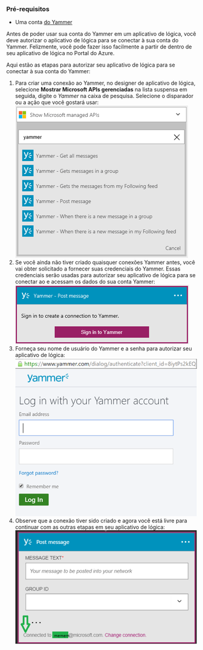 ### <a name="prerequisites"></a>Pré-requisitos
- Uma conta [do Yammer](https://www.yammer.com/) 

Antes de poder usar sua conta do Yammer em um aplicativo de lógica, você deve autorizar o aplicativo de lógica para se conectar à sua conta do Yammer. Felizmente, você pode fazer isso facilmente a partir de dentro de seu aplicativo de lógica no Portal do Azure. 

Aqui estão as etapas para autorizar seu aplicativo de lógica para se conectar à sua conta do Yammer:

1. Para criar uma conexão ao Yammer, no designer de aplicativo de lógica, selecione **Mostrar Microsoft APIs gerenciadas** na lista suspensa em seguida, digite o *Yammer* na caixa de pesquisa. Selecione o disparador ou a ação que você gostará usar:  
  ![](./media/connectors-create-api-yammer/yammer-1.png)
2. Se você ainda não tiver criado quaisquer conexões Yammer antes, você vai obter solicitado a fornecer suas credenciais do Yammer. Essas credenciais serão usadas para autorizar seu aplicativo de lógica para se conectar ao e acessam os dados do sua conta Yammer:  
  ![](./media/connectors-create-api-yammer/yammer-2.png)
3. Forneça seu nome de usuário do Yammer e a senha para autorizar seu aplicativo de lógica:  
  ![](./media/connectors-create-api-yammer/yammer-3.png)   
4. Observe que a conexão tiver sido criado e agora você está livre para continuar com as outras etapas em seu aplicativo de lógica:  
  ![](./media/connectors-create-api-yammer/yammer-4.png)   

